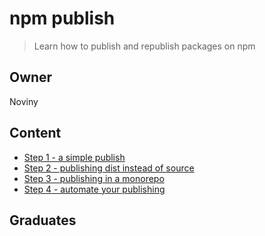 # npm publish

 > Learn how to publish and republish packages on npm 

## Owner

Noviny

## Content

- [Step 1 - a simple publish](step1/)
- [Step 2 - publishing dist instead of source](step2/)
- [Step 3 - publishing in a monorepo](step3/)
- [Step 4 - automate your publishing](step4/)

## Graduates
